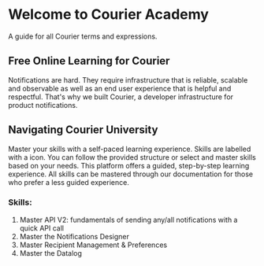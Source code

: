 # Welcome to Courier Academy
A guide for all Courier terms and expressions.

## Free Online Learning for Courier
Notifications are hard. They require infrastructure that is reliable, scalable and observable as well as an end user experience that is helpful and respectful. That's why we built Courier, a developer infrastructure for product notifications.

## Navigating Courier University
Master your skills with a self-paced learning experience. Skills are labelled with a  icon. You can follow the provided structure or select and master skills based on your needs. This platform offers a guided, step-by-step learning experience. All skills can be mastered through our documentation for those who prefer a less guided experience.

### Skills:
1. Master API V2: fundamentals of sending any/all notifications with a quick API call
2. Master the Notifications Designer
3. Master Recipient Management & Preferences
4. Master the Datalog
